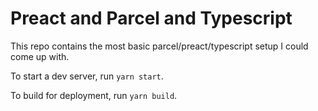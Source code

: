 # Preact and Parcel and Typescript

This repo contains the most basic parcel/preact/typescript setup I could come up with.

To start a dev server, run `yarn start`.

To build for deployment, run `yarn build`.

